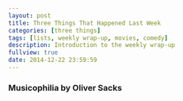 ```yaml
---
layout: post
title: Three Things That Happened Last Week
categories: [three things]
tags: [lists, weekly wrap-up, movies, comedy]
description: Introduction to the weekly wrap-up
fullview: true
date: 2014-12-22 23:59:59
---
```


### Musicophilia by Oliver Sacks

###  